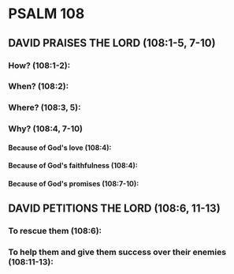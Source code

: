 ---
---
# PSALM 108 
## DAVID PRAISES THE LORD (108:1-5, 7-10) 
###  How? (108:1-2): 
###  When? (108:2): 
###  Where? (108:3, 5): 
###  Why? (108:4, 7-10) 
####  Because of God\'s love (108:4): 
####  Because of God\'s faithfulness (108:4): 
####  Because of God\'s promises (108:7-10): 
## DAVID PETITIONS THE LORD (108:6, 11-13) 
###  To rescue them (108:6): 
###  To help them and give them success over their enemies (108:11-13): 
